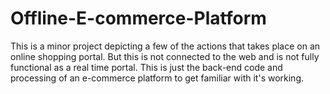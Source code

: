 # Offline-E-commerce-Platform
This is a minor project depicting a few of the actions that takes place on an online shopping portal. But this is not connected to the web and is not fully functional as a real time portal. This is just the back-end code and processing of an e-commerce platform to get familiar with it's working.
